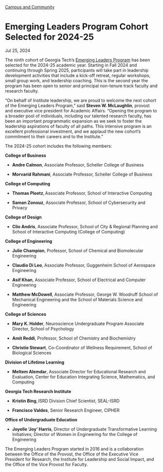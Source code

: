 [Campus and Community](https://www.gatech.edu/news/topic/campus-and-community)

# Emerging Leaders Program Cohort Selected for 2024-25

Jul 25, 2024


The ninth cohort of Georgia Tech’s [Emerging Leaders Program](https://provost.gatech.edu/emerging-leaders) has been selected for the 2024-25 academic year. Starting in Fall 2024 and continuing through Spring 2025, participants will take part in leadership development activities that include a kick-off retreat, regular workshops, small group work, and leadership coaching. This is the second year the program has been open to senior and principal non-tenure track faculty and research faculty.

“On behalf of Institute leadership, we are proud to welcome the next cohort of the Emerging Leaders Program,” said **Steven W. McLaughlin**, provost and executive vice president for Academic Affairs. “Opening the program to a broader pool of individuals, including our talented research faculty, has been an important programmatic expansion as we seek to foster the leadership aspirations of faculty of all paths. This intensive program is an excellent professional investment, and we applaud the new cohort’s commitment to their careers and to the Institute.”

The 2024-25 cohort includes the following members:

**College of Business**

- **Andre Calmon**, Associate Professor, Scheller College of Business

- **Morvarid Rahmani**, Associate Professor, Scheller College of Business

**College of Computing**

- **Thomas Ploetz**, Associate Professor, School of Interactive Computing

- **Saman Zonouz**, Associate Professor, School of Cybersecurity and Privacy

**College of Design**

- **Clio Andris**, Associate Professor, School of City & Regional Planning and School of Interactive Computing (College of Computing)

**College of Engineering**

- **Julie Champion**, Professor, School of Chemical and Biomolecular Engineering

- **Claudio Di Leo**, Associate Professor, Guggenheim School of Aerospace Engineering

- **Asif Khan**, Associate Professor, School of Electrical and Computer Engineering

- **Matthew McDowell**, Associate Professor, George W. Woodruff School of Mechanical Engineering and the School of Materials Science and Engineering

**College of Sciences**

- **Mary K. Holder**, Neuroscience Undergraduate Program Associate Director, School of Psychology

- **Amit Reddi**, Professor, School of Chemistry and Biochemistry

- **Christie Stewart**, Co-Coordinator of Wellness Requirement, School of Biological Sciences

**Division of Lifetime Learning**

- **Meltem Alemdar**, Associate Director for Educational Research and Evaluation, Center for Education Integrating Science, Mathematics, and Computing

**Georgia Tech Research Institute**

- **Kristin Bing**, ISRD Division Chief Scientist, SEAL-ISRD

- **Francisco Valdes**, Senior Research Engineer, CIPHER

**Office of Undergraduate Education**

- **Joyelle ‘Joy’ Harris**, Director of Undergraduate Transformative Learning Initiatives; Director of Women in Engineering for the College of Engineering

The Emerging Leaders Program started in 2016 and is a collaboration between the Office of the Provost, the Office of the Executive Vice President for Research, the Institute for Leadership and Social Impact, and the Office of the Vice Provost for Faculty.